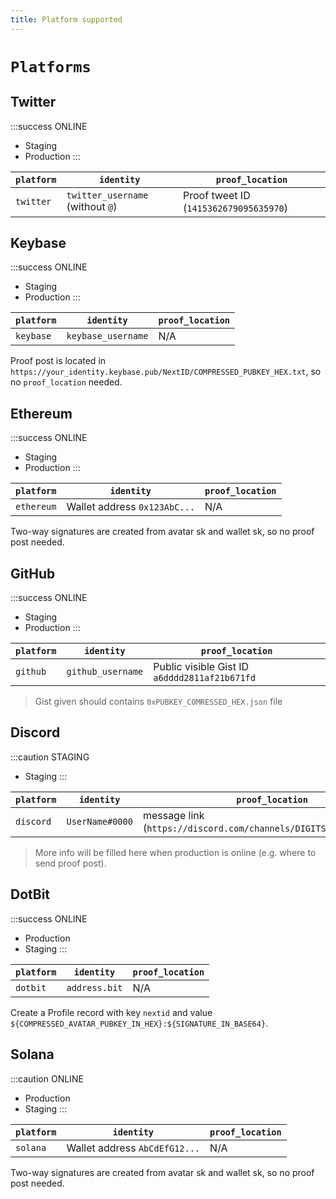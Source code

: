 ```yaml
---
title: Platform supported
---
```


# `Platforms`

## Twitter

:::success ONLINE
- Staging
- Production
:::

| `platform` | `identity`                       | `proof_location`                       |
|------------|----------------------------------|----------------------------------------|
| `twitter`  | `twitter_username` (without `@`) | Proof tweet ID (`1415362679095635970`) |

## Keybase

:::success ONLINE
- Staging
- Production
:::

| `platform` | `identity`         | `proof_location` |
|------------|--------------------|------------------|
| `keybase`  | `keybase_username` | N/A              |

Proof post is located in
`https://your_identity.keybase.pub/NextID/COMPRESSED_PUBKEY_HEX.txt`,
so no `proof_location` needed.

## Ethereum

:::success ONLINE
- Staging
- Production
:::

| `platform` | `identity`                   | `proof_location` |
|------------|------------------------------|------------------|
| `ethereum` | Wallet address `0x123AbC...` | N/A              |

Two-way signatures are created from avatar sk and wallet sk, so no proof post needed.

## GitHub

:::success ONLINE
- Staging
- Production
:::

| `platform` | `identity`        | `proof_location`                              |
|------------|-------------------|-----------------------------------------------|
| `github`   | `github_username` | Public visible Gist ID `a6dddd2811af21b671fd` |

> Gist given should contains `0xPUBKEY_COMRESSED_HEX.json` file

## Discord

:::caution STAGING
- Staging
:::

| `platform` | `identity`      | `proof_location`                                                   |
|------------|-----------------|--------------------------------------------------------------------|
| `discord`  | `UserName#0000` | message link (`https://discord.com/channels/DIGITS/DIGITS/DIGITS`) |

> More info will be filled here when production is online (e.g. where to send proof post).

## DotBit

:::success ONLINE
- Production
- Staging
:::

| `platform` | `identity`      | `proof_location`                                                   |
|------------|-----------------|--------------------------------------------------------------------|
| `dotbit`   | `address.bit`   | N/A                                                                |

Create a Profile record with key `nextid` and value `${COMPRESSED_AVATAR_PUBKEY_IN_HEX}:${SIGNATURE_IN_BASE64}`.

## Solana

:::caution ONLINE
- Production
- Staging
:::

| `platform` | `identity`                   | `proof_location` |
|------------|------------------------------|------------------|
| `solana`   | Wallet address `AbCdEfG12...`| N/A              |

Two-way signatures are created from avatar sk and wallet sk, so no proof post needed.
